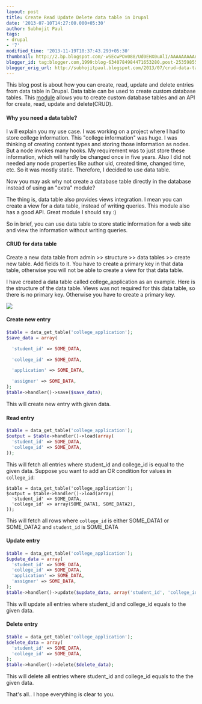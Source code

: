 ```yaml
---
layout: post
title: Create Read Update Delete data table in Drupal
date: '2013-07-10T14:27:00.000+05:30'
author: Subhojit Paul
tags:
- drupal
- '7'
modified_time: '2013-11-19T10:37:43.293+05:30'
thumbnail: http://2.bp.blogspot.com/-wSEcwPOv088/Ud0EHX0uAlI/AAAAAAAAAnE/aJnJ_EhlSGQ/s72-c/Selection_005.png
blogger_id: tag:blogger.com,1999:blog-6340784984471653280.post-2535985540819512472
blogger_orig_url: http://subhojitpaul.blogspot.com/2013/07/crud-data-table-in-drupal.html
---
```


This blog post is about how you can create, read, update and delete entries from data table in Drupal. Data table can be used to create custom database tables. This [module](https://drupal.org/project/data) allows you to create custom database tables and an API for create, read, update and delete(CRUD).

#### Why you need a data table?

I will explain you my use case. I was working on a project where I had to store college information. This "college information" was huge. I was thinking of creating content types and storing those information as nodes. But a node invokes many hooks. My requirement was to just store these information, which will hardly be changed once in five years. Also I did not needed any node properties like author uid, created time, changed time, etc. So it was mostly static. Therefore, I decided to use data table.

Now you may ask why not create a database table directly in the database instead of using an "extra" module?

The thing is, data table also provides views integration. I mean you can create a view for a data table, instead of writing queries. This module also has a good API. Great module I should say :)

So in brief, you can use data table to store static information for a web site and view the information without writing queries.

#### CRUD for data table

Create a new data table from admin >> structure >> data tables >> create new table. Add fields to it. You have to create a primary key in that data table, otherwise you will not be able to create a view for that data table.

I have created a data table called college_application as an example. Here is the structure of the data table. Views was not required for this data table, so there is no primary key. Otherwise you have to create a primary key.

[![](http://2.bp.blogspot.com/-wSEcwPOv088/Ud0EHX0uAlI/AAAAAAAAAnE/aJnJ_EhlSGQ/s1600/Selection_005.png)](http://2.bp.blogspot.com/-wSEcwPOv088/Ud0EHX0uAlI/AAAAAAAAAnE/aJnJ_EhlSGQ/s1600/Selection_005.png)

#### Create new entry

```php
$table = data_get_table('college_application');
$save_data = array(

  'student_id' => SOME_DATA,

  'college_id' => SOME_DATA,

  'application' => SOME_DATA,

  'assigner' => SOME_DATA,
);
$table->handler()->save($save_data);
```

This will create new entry with given data.

#### Read entry

```php
$table = data_get_table('college_application');
$output = $table->handler()->load(array(
  'student_id' => SOME_DATA,
  'college_id' => SOME_DATA,
));
```

This will fetch all entries where student_id and college_id is equal to the given data.
Suppose you want to add an OR condition for values in `college_id`:

```
$table = data_get_table('college_application');
$output = $table->handler()->load(array(
  'student_id' => SOME_DATA,
  'college_id' => array(SOME_DATA1, SOME_DATA2),
));
```

This will fetch all rows where `college_id` is either SOME_DATA1 or SOME_DATA2 and `student_id` is SOME_DATA

#### Update entry

```php
$table = data_get_table('college_application');
$update_data = array(
  'student_id' => SOME_DATA,
  'college_id' => SOME_DATA,
  'application' => SOME_DATA,
  'assigner' => SOME_DATA,
);
$table->handler()->update($update_data, array('student_id', 'college_id'));
```

This will update all entries where student_id and college_id equals to the given data.

#### Delete entry

```php
$table = data_get_table('college_application');
$delete_data = array(
  'student_id' => SOME_DATA,
  'college_id' => SOME_DATA,
);
$table->handler()->delete($delete_data);
```

This will delete all entries where student_id and college_id equals to the the given data.

That's all.. I hope everything is clear to you.
